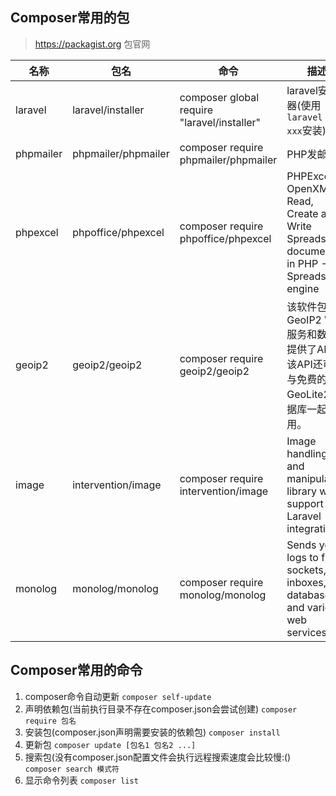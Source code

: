 ## Composer常用的包 
> https://packagist.org 包官网

名称   |   包名   |   命令 | 描述
--- |  --- | ---- | -----
laravel | laravel/installer | composer global require "laravel/installer"  |  laravel安装器(使用`laravel new xxx`安装)
phpmailer  | phpmailer/phpmailer | composer require phpmailer/phpmailer | PHP发邮件
phpexcel | phpoffice/phpexcel | composer require phpoffice/phpexcel | PHPExcel - OpenXML - Read, Create and Write Spreadsheet documents in PHP - Spreadsheet engine
geoip2 | geoip2/geoip2 | composer require geoip2/geoip2 | 该软件包为GeoIP2 Web服务和数据库提供了API。该API还可以与免费的GeoLite2数据库一起使用。
image | intervention/image |  composer require intervention/image | Image handling and manipulation library with support for Laravel integration
monolog | monolog/monolog | composer require monolog/monolog | Sends your logs to files, sockets, inboxes, databases and various web services


## Composer常用的命令

1. composer命令自动更新
`composer self-update`
2. 声明依赖包(当前执行目录不存在composer.json会尝试创建)
`composer require 包名`
3. 安装包(composer.json声明需要安装的依赖包)
`composer install`
4. 更新包
`composer update [包名1 包名2 ...]`
5. 搜索包(没有composer.json配置文件会执行远程搜索速度会比较慢:()
`composer search 模式符`
6. 显示命令列表
`composer list`
